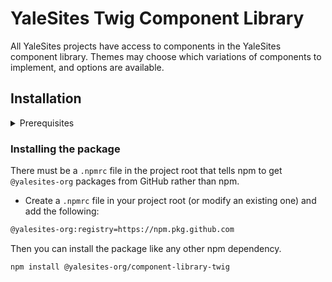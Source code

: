 # YaleSites Twig Component Library

All YaleSites projects have access to components in the YaleSites component library. Themes may choose which variations of components to implement, and options are available.

## Installation

<details><summary>Prerequisites</summary>

Each environment that needs to pull @yalesites-org packages from GitHub needs to be authenticated using a "Personal Access Token". This only needs to be done once per-environment.

- Go to `https://github.com/settings/tokens/new`
  - In the "Note" field add something like "YaleSites GitHub Packages"
  - Choose an expiration value
  - Check the box for "write:packages" (this will automatically check all of the "repo" boxes as well)
  - Click "Generate token"
- In your terminal initiate the authentication process by typing `npm login --scope=@yalesites-org --registry=https://npm.pkg.github.com`
- Provide in your credentials
  - Username is your GitHub username (all lower case)
  - Password is the token you just created
  - Email is your public email address
- Done!

</details>

### Installing the package

There must be a `.npmrc` file in the project root that tells npm to get `@yalesites-org` packages from GitHub rather than npm.

- Create a `.npmrc` file in your project root (or modify an existing one) and add the following:

```bash
@yalesites-org:registry=https://npm.pkg.github.com
```

Then you can install the package like any other npm dependency.

```bash
npm install @yalesites-org/component-library-twig
```
